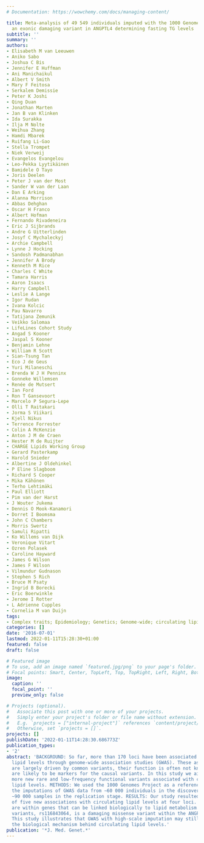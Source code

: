 ```yaml
---
# Documentation: https://wowchemy.com/docs/managing-content/

title: Meta-analysis of 49 549 individuals imputed with the 1000 Genomes Project reveals
  an exonic damaging variant in ANGPTL4 determining fasting TG levels
subtitle: ''
summary: ''
authors:
- Elisabeth M van Leeuwen
- Aniko Sabo
- Joshua C Bis
- Jennifer E Huffman
- Ani Manichaikul
- Albert V Smith
- Mary F Feitosa
- Serkalem Demissie
- Peter K Joshi
- Qing Duan
- Jonathan Marten
- Jan B van Klinken
- Ida Surakka
- Ilja M Nolte
- Weihua Zhang
- Hamdi Mbarek
- Ruifang Li-Gao
- Stella Trompet
- Niek Verweij
- Evangelos Evangelou
- Leo-Pekka Lyytikäinen
- Bamidele O Tayo
- Joris Deelen
- Peter J van der Most
- Sander W van der Laan
- Dan E Arking
- Alanna Morrison
- Abbas Dehghan
- Oscar H Franco
- Albert Hofman
- Fernando Rivadeneira
- Eric J Sijbrands
- Andre G Uitterlinden
- Josyf C Mychaleckyj
- Archie Campbell
- Lynne J Hocking
- Sandosh Padmanabhan
- Jennifer A Brody
- Kenneth M Rice
- Charles C White
- Tamara Harris
- Aaron Isaacs
- Harry Campbell
- Leslie A Lange
- Igor Rudan
- Ivana Kolcic
- Pau Navarro
- Tatijana Zemunik
- Veikko Salomaa
- LifeLines Cohort Study
- Angad S Kooner
- Jaspal S Kooner
- Benjamin Lehne
- William R Scott
- Sian-Tsung Tan
- Eco J de Geus
- Yuri Milaneschi
- Brenda W J H Penninx
- Gonneke Willemsen
- Renée de Mutsert
- Ian Ford
- Ron T Gansevoort
- Marcelo P Segura-Lepe
- Olli T Raitakari
- Jorma S Viikari
- Kjell Nikus
- Terrence Forrester
- Colin A McKenzie
- Anton J M de Craen
- Hester M de Ruijter
- CHARGE Lipids Working Group
- Gerard Pasterkamp
- Harold Snieder
- Albertine J Oldehinkel
- P Eline Slagboom
- Richard S Cooper
- Mika Kähönen
- Terho Lehtimäki
- Paul Elliott
- Pim van der Harst
- J Wouter Jukema
- Dennis O Mook-Kanamori
- Dorret I Boomsma
- John C Chambers
- Morris Swertz
- Samuli Ripatti
- Ko Willems van Dijk
- Veronique Vitart
- Ozren Polasek
- Caroline Hayward
- James G Wilson
- James F Wilson
- Vilmundur Gudnason
- Stephen S Rich
- Bruce M Psaty
- Ingrid B Borecki
- Eric Boerwinkle
- Jerome I Rotter
- L Adrienne Cupples
- Cornelia M van Duijn
tags:
- Complex traits; Epidemiology; Genetics; Genome-wide; circulating lipid levels
categories: []
date: '2016-07-01'
lastmod: 2022-01-11T15:28:30+01:00
featured: false
draft: false

# Featured image
# To use, add an image named `featured.jpg/png` to your page's folder.
# Focal points: Smart, Center, TopLeft, Top, TopRight, Left, Right, BottomLeft, Bottom, BottomRight.
image:
  caption: ''
  focal_point: ''
  preview_only: false

# Projects (optional).
#   Associate this post with one or more of your projects.
#   Simply enter your project's folder or file name without extension.
#   E.g. `projects = ["internal-project"]` references `content/project/deep-learning/index.md`.
#   Otherwise, set `projects = []`.
projects: []
publishDate: '2022-01-11T14:28:30.686773Z'
publication_types:
- '2'
abstract: 'BACKGROUND: So far, more than 170 loci have been associated with circulating
  lipid levels through genome-wide association studies (GWAS). These associations
  are largely driven by common variants, their function is often not known, and many
  are likely to be markers for the causal variants. In this study we aimed to identify
  more new rare and low-frequency functional variants associated with circulating
  lipid levels. METHODS: We used the 1000 Genomes Project as a reference panel for
  the imputations of GWAS data from ∼60 000 individuals in the discovery stage and
  ∼90 000 samples in the replication stage. RESULTS: Our study resulted in the identification
  of five new associations with circulating lipid levels at four loci. All four loci
  are within genes that can be linked biologically to lipid metabolism. One of the
  variants, rs116843064, is a damaging missense variant within the ANGPTL4 gene. CONCLUSIONS:
  This study illustrates that GWAS with high-scale imputation may still help us unravel
  the biological mechanism behind circulating lipid levels.'
publication: '*J. Med. Genet.*'
---
```

